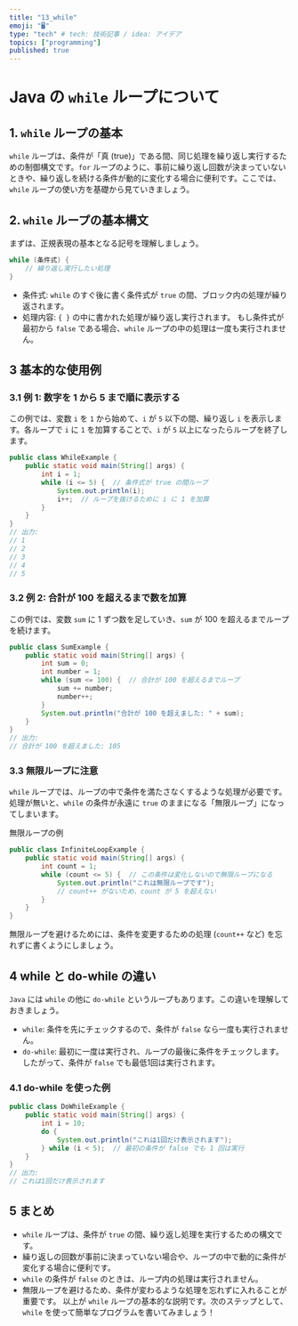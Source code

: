```yaml
---
title: "13_while"
emoji: "🖥"
type: "tech" # tech: 技術記事 / idea: アイデア
topics: ["programming"]
published: true
---
```


# Java の `while` ループについて

## 1. `while` ループの基本
`while` ループは、条件が「真 (true)」である間、同じ処理を繰り返し実行するための制御構文です。`for` ループのように、事前に繰り返し回数が決まっていないときや、繰り返しを続ける条件が動的に変化する場合に便利です。ここでは、`while` ループの使い方を基礎から見ていきましょう。


## 2. `while` ループの基本構文
まずは、正規表現の基本となる記号を理解しましょう。

```java
while (条件式) {
    // 繰り返し実行したい処理
}
```
- 条件式: `while` のすぐ後に書く条件式が `true` の間、ブロック内の処理が繰り返されます。
- 処理内容: `{ }` の中に書かれた処理が繰り返し実行されます。
もし条件式が最初から `false` である場合、`while` ループの中の処理は一度も実行されません。

## 3 基本的な使用例

### 3.1 例 1: 数字を 1 から 5 まで順に表示する
この例では、変数 `i` を `1` から始めて、`i` が `5` 以下の間、繰り返し `i` を表示します。各ループで `i` に `1` を加算することで、`i` が `5` 以上になったらループを終了します。
```java
public class WhileExample {
    public static void main(String[] args) {
        int i = 1;
        while (i <= 5) {  // 条件式が true の間ループ
            System.out.println(i);
            i++;  // ループを抜けるために i に 1 を加算
        }
    }
}
// 出力:
// 1
// 2
// 3
// 4
// 5
```
### 3.2 例 2: 合計が 100 を超えるまで数を加算
この例では、変数 `sum` に 1 ずつ数を足していき、`sum` が 100 を超えるまでループを続けます。

```java
public class SumExample {
    public static void main(String[] args) {
        int sum = 0;
        int number = 1;
        while (sum <= 100) {  // 合計が 100 を超えるまでループ
            sum += number;
            number++;
        }
        System.out.println("合計が 100 を超えました: " + sum);
    }
}
// 出力:
// 合計が 100 を超えました: 105
```

### 3.3 無限ループに注意
`while` ループでは、ループの中で条件を満たさなくするような処理が必要です。処理が無いと、`while` の条件が永遠に `true` のままになる「無限ループ」になってしまいます。

無限ループの例
```java
public class InfiniteLoopExample {
    public static void main(String[] args) {
        int count = 1;
        while (count <= 5) {  // この条件は変化しないので無限ループになる
            System.out.println("これは無限ループです");
            // count++ がないため、count が 5 を超えない
        }
    }
}
```
無限ループを避けるためには、条件を変更するための処理 (`count++` など) を忘れずに書くようにしましょう。

## 4 while と do-while の違い
`Java` には `while` の他に `do-while` というループもあります。この違いを理解しておきましょう。

- `while`: 条件を先にチェックするので、条件が `false` なら一度も実行されません。
- `do-while`: 最初に一度は実行され、ループの最後に条件をチェックします。したがって、条件が `false` でも最低1回は実行されます。

### 4.1 do-while を使った例
```java
public class DoWhileExample {
    public static void main(String[] args) {
        int i = 10;
        do {
            System.out.println("これは1回だけ表示されます");
        } while (i < 5);  // 最初の条件が false でも 1 回は実行
    }
}
// 出力:
// これは1回だけ表示されます
```
## 5 まとめ
- `while` ループは、条件が `true` の間、繰り返し処理を実行するための構文です。
- 繰り返しの回数が事前に決まっていない場合や、ループの中で動的に条件が変化する場合に便利です。
- `while` の条件が `false` のときは、ループ内の処理は実行されません。
- 無限ループを避けるため、条件が変わるような処理を忘れずに入れることが重要です。
以上が `while` ループの基本的な説明です。次のステップとして、`while` を使って簡単なプログラムを書いてみましょう！

